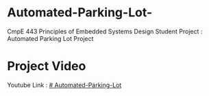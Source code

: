 # Automated-Parking-Lot-
CmpE 443 Principles of Embedded Systems Design Student Project : Automated Parking Lot Project 


# Project Video 

Youtube Link : [# Automated-Parking-Lot](https://youtu.be/Bs-tmBPICh4)



